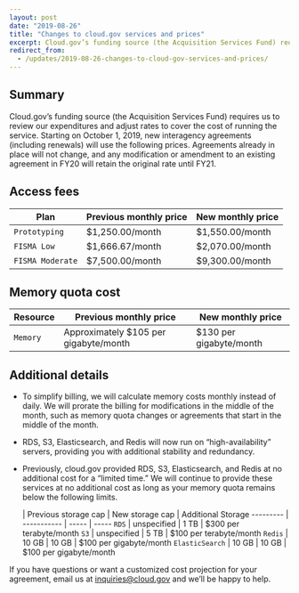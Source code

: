 ```yaml
---
layout: post
date: "2019-08-26"
title: "Changes to cloud.gov services and prices" 
excerpt: Cloud.gov’s funding source (the Acquisition Services Fund) requires us to review our expenditures and adjust rates to cover the cost of running the service. Starting on October 1, 2019, new interagency agreements (including renewals) will use the following prices. Agreements already in place will not change, and any modification or amendment to an existing agreement in FY20 will retain the original rate until FY21.
redirect_from:
  - /updates/2019-08-26-changes-to-cloud-gov-services-and-prices/
---
```



## Summary

Cloud.gov’s funding source (the Acquisition Services Fund) requires us to review our expenditures and adjust rates to cover the cost of running the service. Starting on October 1, 2019, new interagency agreements (including renewals) will use the following prices. Agreements already in place will not change, and any modification or amendment to an existing agreement in FY20 will retain the original rate until FY21.

## Access fees

Plan  | Previous monthly price | New monthly price  |
--------- | ----------- | -----
`Prototyping` | $1,250.00/month |  $1,550.00/month |
`FISMA Low` | $1,666.67/month |  $2,070.00/month | 
`FISMA Moderate` | $7,500.00/month |  $9,300.00/month |


## Memory quota cost

Resource  | Previous monthly price | New monthly price  |
--------- | ----------- | -----
`Memory` | Approximately $105 per gigabyte/month |  $130 per gigabyte/month |


## Additional details

- To simplify billing, we will calculate memory costs monthly instead of daily. We will prorate the billing for modifications in the middle of the month, such as memory quota changes or agreements that start in the middle of the month.

- RDS, S3, Elasticsearch, and Redis will now run on “high-availability” servers, providing you with additional stability and redundancy.

- Previously, cloud.gov provided RDS, S3, Elasticsearch, and Redis at no additional cost for a “limited time.” We will continue to provide these services at no additional cost as long as your memory quota remains below the following limits. 


     | Previous storage cap | New storage cap | Additional Storage
  --------- | ----------- | ----- | -----
  `RDS` | unspecified |  1 TB | $300 per terabyte/month
  `S3` | unspecified |  5 TB | $100 per terabyte/month
  `Redis` | 10 GB |  10 GB | $100 per gigabyte/month
  `ElasticSearch` | 10 GB | 10 GB |  $100 per gigabyte/month

If you have questions or want a customized cost projection for your agreement, email us at [inquiries@cloud.gov](mailto:inquiries@cloud.gov) and we’ll be happy to help.
